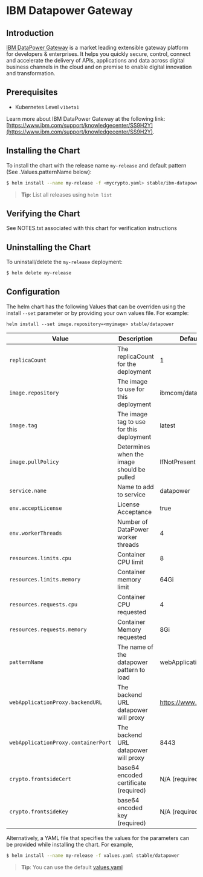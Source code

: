 # IBM Datapower Gateway

## Introduction
[IBM DataPower Gateway](http://www-03.ibm.com/software/products/en/datapower-gateway) is a market leading extensible gateway platform for developers & enterprises. It helps you quickly secure, control, connect and accelerate the delivery of APIs, applications and data across digital business channels in the cloud and on premise to enable digital innovation and transformation.

## Prerequisites

- Kubernetes Level `v1beta1`

Learn more about IBM DataPower Gateway at the following link: [https://www.ibm.com/support/knowledgecenter/SS9H2Y](https://www.ibm.com/support/knowledgecenter/SS9H2Y).

 ## Installing the Chart
 To install the chart with the release name `my-release` and default pattern (See .Values.patternName below):
 ```bash
$ helm install --name my-release -f <mycrypto.yaml> stable/ibm-datapower-dev
```

> **Tip**: List all releases using `helm list`
## Verifying the Chart
See NOTES.txt associated with this chart for verification instructions

 ## Uninstalling the Chart
To uninstall/delete the `my-release` deployment:

```bash
$ helm delete my-release
```



## Configuration
The helm chart has the following Values that can be overriden using the install `--set` parameter or by providing your own values file. For example:

`helm install --set image.repository=<myimage> stable/datapower`

| Value                              | Description                                   | Default             |
|------------------------------------|-----------------------------------------------|---------------------|
| `replicaCount`                     | The replicaCount for the deployment           | 1                   |
| `image.repository`                 | The image to use for this deployment          | ibmcom/datapower    |
| `image.tag`                        | The image tag to use for this deployment      | latest              |
| `image.pullPolicy`                 | Determines when the image should be pulled    | IfNotPresent        |
| `service.name`                     | Name to add to service                        | datapower           |
| `env.acceptLicense`                | License Acceptance                            | true                |
| `env.workerThreads`                | Number of DataPower worker threads            | 4                   |
| `resources.limits.cpu`             | Container CPU limit                           | 8                   |
| `resources.limits.memory`          | Container memory limit                        | 64Gi                |
| `resources.requests.cpu`           | Container CPU requested                       | 4                   |
| `resources.requests.memory`        | Container Memory requested                    | 8Gi                 |
| `patternName`                      | The name of the datapower pattern to load     | webApplicationProxy |
| `webApplicationProxy.backendURL`   | The backend URL datapower will proxy          | https://www.ibm.com |
| `webApplicationProxy.containerPort`| The backend URL datapower will proxy          | 8443                |
| `crypto.frontsideCert`             | base64 encoded certificate (required)         | N/A (required)      | 
| `crypto.frontsideKey`              | base64 encoded key (required)                 | N/A (required)      | 


Alternatively, a YAML file that specifies the values for the parameters can be provided while installing the chart. For example,

```bash
$ helm install --name my-release -f values.yaml stable/datapower
```

> **Tip**: You can use the default [values.yaml](values.yaml)
